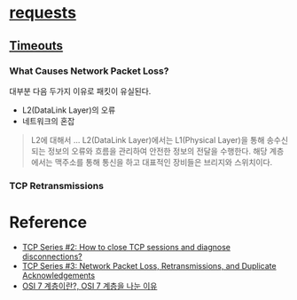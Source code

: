 # [requests](http://docs.python-requests.org/en/master/)

## [Timeouts](http://docs.python-requests.org/en/master/user/advanced/#timeouts)

### What Causes Network Packet Loss?

대부분 다음 두가지 이유로 패킷이 유실된다. 

* L2(DataLink Layer)의 오류
* 네트워크의 혼잡 

>L2에 대해서 ... 
>L2(DataLink Layer)에서는 L1(Physical Layer)을 통해 송수신되는 정보의 오류와 흐름을 관리하여 안전한 정보의 전달을 수행한다. 해당 계층에서는 맥주소를 통해 통신을 하고 대표적인 장비들은 브리지와 스위치이다.  

### TCP Retransmissions









# Reference

* [TCP Series #2: How to close TCP sessions and diagnose disconnections?](https://accedian.com/enterprises/blog/close-tcp-sessions-diagnose-disconnections/)
* [TCP Series #3: Network Packet Loss, Retransmissions, and Duplicate Acknowledgements](https://accedian.com/enterprises/blog/network-packet-loss-retransmissions-and-duplicate-acknowledgements/)
* [OSI 7 계층이란?, OSI 7 계층을 나눈 이유](https://shlee0882.tistory.com/110)